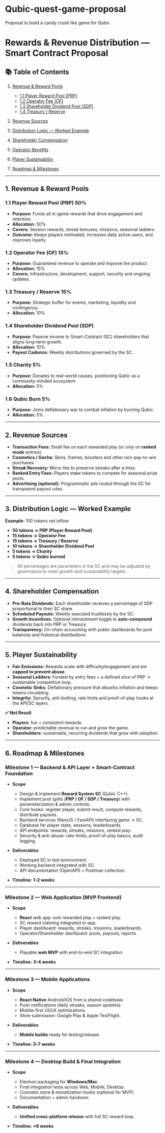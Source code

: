 # Qubic-quest-game-proposal
Proposal to build a candy crush like game for Qubic 

# Rewards & Revenue Distribution — Smart Contract Proposal

## 📚 Table of Contents

1. [Revenue & Reward Pools](#1-revenue--reward-pools)

   * [1.1 Player Reward Pool (PRP)](#11-player-reward-pool-prp)
   * [1.2 Operator Fee (OF)](#12-operator-fee-of)
   * [1.3 Shareholder Dividend Pool (SDP)](#13-shareholder-dividend-pool-sdp)
   * [1.4 Treasury / Reserve](#14-treasury--reserve)
2. [Revenue Sources](#2-revenue-sources)
3. [Distribution Logic — Worked Example](#3-distribution-logic--worked-example)
4. [Shareholder Compensation](#4-shareholder-compensation)
5. [Operator Benefits](#5-operator-benefits)
6. [Player Sustainability](#6-player-sustainability)
7. [Roadmap & Milestones](#7-roadmap--milestones)

---

## 1. Revenue & Reward Pools

### 1.1 Player Reward Pool (PRP) 50%

* **Purpose:** Funds all in-game rewards that drive engagement and retention.
* **Allocation:** 50%
* **Covers:** Session rewards, streak bonuses, missions, seasonal ladders.
* **Outcome:** Keeps players motivated, increases daily active users, and improves loyalty.

### 1.2 Operator Fee (OF) 15%

* **Purpose:** Guaranteed revenue to operate and improve the product.
* **Allocation:** 15%
* **Covers:** Infrastructure, development, support, security and ongoing updates.

### 1.3 Treasury / Reserve 15%

* **Purpose:** Strategic buffer for events, marketing, liquidity and contingency.
* **Allocation:** 10%

### 1.4 Shareholder Dividend Pool (SDP)

* **Purpose:** Passive income to Smart-Contract (SC) shareholders that aligns long-term growth.
* **Allocation:** 10%
* **Payout Cadence:** Weekly distributions governed by the SC.

### 1.5 Charity 5%

* **Purpose:** Donates to real-world causes, positioning Qubic as a community-minded ecosystem.
* **Allocation:** 5%

### 1.6 Qubic Burn 5%

* **Purpose:** Joins deflationary war to combat inflation by burning Qubic.
* **Allocation:** 5% 

---

## 2. Revenue Sources

* **Transaction Fees:** Small fee on each rewarded play (or only on **ranked mode** entries).
* **Cosmetics / Gacha:** Skins, frames, boosters and other non-pay-to-win purchases.
* **Streak Recovery:** Micro-fee to preserve streaks after a miss.
* **Ranked Entry Fees:** Players stake tokens to compete for seasonal prize pools.
* **Advertising (optional):** Programmatic ads routed through the SC for transparent payout rules.

---

## 3. Distribution Logic — Worked Example

**Example:** 100 tokens net inflow

* **50 tokens → PRP (Player Reward Pool)**
* **15 tokens → Operator Fee**
* **15 tokens  → Treasury / Reserve**
* **10 tokens → Shareholder Dividend Pool**
* **5 tokens  → Charity**
* **5 tokens  → Qubic burned**


> All percentages are parameters in the SC and may be adjusted by governance to meet growth and sustainability targets.

---

## 4. Shareholder Compensation

* **Pro-Rata Dividends:** Each shareholder receives a percentage of SDP proportional to their SC share.
* **Scheduled Payouts:** Weekly executed trustlessly by the SC.
* **Growth Incentives:** Optional reinvestment toggle to **auto-compound** dividends back into PRP or Treasury.
* **Transparency:** On-chain accounting with public dashboards for pool balances and historical distributions.

---

## 5. Player Sustainability

* **Fair Emissions:** Rewards scale with difficulty/engagement and are **capped to prevent abuse**.
* **Seasonal Ladders:** Funded by entry fees + a defined slice of PRP → sustainable competitive loop.
* **Cosmetic Sinks:** Deflationary pressure that absorbs inflation and keeps tokens circulating.
* **Integrity:** Security, anti-botting, rate limits and proof-of-play hooks at the API/SC layers.

**✅ Net Result**

* **Players:** fun + consistent rewards.
* **Operator:** predictable revenue to run and grow the game.
* **Shareholders:** sustainable, recurring dividends that grow with adoption.

---

## 6. Roadmap & Milestones

### Milestone 1 — Backend & API Layer + Smart-Contract Foundation

* **Scope**

  * Design & implement **Reward System SC** (Qubic C++).
  * Implement pool splits (**PRP / OF / SDP / Treasury**) with parameterization & admin controls.
  * Core hooks: register player, submit result, compute rewards, distribute payouts.
  * Backend services (NestJS / FastAPI) interfacing game → SC.
  * Database for player state, sessions, leaderboards.
  * API endpoints: rewards, streaks, missions, ranked play.
  * Security & anti-abuse: rate-limits, proof-of-play basics, audit logging.

* **Deliverables**
  * Deployed SC in test environment.
  * Working backend integrated with SC.
  * API documentation (OpenAPI) + Postman collection.
* **Timeline:** **1–2 weeks**

---

### Milestone 2 — Web Application (MVP Frontend)

* **Scope**
  * **React** web app: solo rewarded play + ranked play.
  * SC reward claiming integrated in-app.
  * Player dashboard: rewards, streaks, missions, leaderboards.
  * Operator/Shareholder dashboard: pools, payouts, reports.
* **Deliverables**

  * Playable **web MVP** with end-to-end SC integration.
* **Timeline:** **3–4 weeks**

---

### Milestone 3 — Mobile Applications

* **Scope**
  * **React Native** Android/iOS from a shared codebase.
  * Push notifications (daily streaks, season updates).
  * Mobile-first UI/UX optimizations.
  * Store submission: Google Play & Apple TestFlight.
* **Deliverables**

  * **Mobile builds** ready for testing/release.
* **Timeline:** **5–7 weeks**

---

### Milestone 4 — Desktop Build & Final Integration

* **Scope**
  * Electron packaging for **Windows/Mac**.
  * Final integration tests across Web, Mobile, Desktop.
  * Cosmetic store & monetization hooks (optional for MVP).
  * Documentation + admin handover.
* **Deliverables**

  * **Unified cross-platform release** with full SC reward loop.
* **Timeline:** **≈8 weeks**


